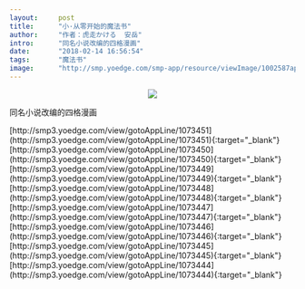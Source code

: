 ```yaml
---
layout:     post
title:      "小·从零开始的魔法书"
author:     "作者：虎走かける  安岳"
intro:      "同名小说改编的四格漫画"
date:       "2018-02-14 16:56:54"
tags:       "魔法书"
image:      "http://smp.yoedge.com/smp-app/resource/viewImage/1002587appline.png"
---
```

<div style="text-align: center">
<p><img src="http://smp.yoedge.com/smp-app/resource/viewImage/1002587appline.png"/></p>
</div>
<p class="post-meta">
<span>同名小说改编的四格漫画</span>
</p>
[http://smp3.yoedge.com/view/gotoAppLine/1073451](http://smp3.yoedge.com/view/gotoAppLine/1073451){:target="_blank"}
[http://smp3.yoedge.com/view/gotoAppLine/1073450](http://smp3.yoedge.com/view/gotoAppLine/1073450){:target="_blank"}
[http://smp3.yoedge.com/view/gotoAppLine/1073449](http://smp3.yoedge.com/view/gotoAppLine/1073449){:target="_blank"}
[http://smp3.yoedge.com/view/gotoAppLine/1073448](http://smp3.yoedge.com/view/gotoAppLine/1073448){:target="_blank"}
[http://smp3.yoedge.com/view/gotoAppLine/1073447](http://smp3.yoedge.com/view/gotoAppLine/1073447){:target="_blank"}
[http://smp3.yoedge.com/view/gotoAppLine/1073446](http://smp3.yoedge.com/view/gotoAppLine/1073446){:target="_blank"}
[http://smp3.yoedge.com/view/gotoAppLine/1073445](http://smp3.yoedge.com/view/gotoAppLine/1073445){:target="_blank"}
[http://smp3.yoedge.com/view/gotoAppLine/1073444](http://smp3.yoedge.com/view/gotoAppLine/1073444){:target="_blank"}


